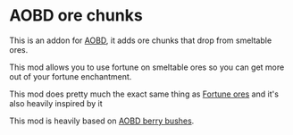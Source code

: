 # AOBD ore chunks
This is an addon for [AOBD](http://www.minecraftforum.net/forums/mapping-and-modding/minecraft-mods/1293528), it adds ore chunks that drop from smeltable ores.

This mod allows you to use fortune on smeltable ores so you can get more out of your fortune enchantment.

This mod does pretty much the exact same thing as [Fortune ores]() and it's also heavily inspired by it

This mod is heavily based on [AOBD berry bushes](http://www.minecraftforum.net/forums/mapping-and-modding/minecraft-mods/2472300).
